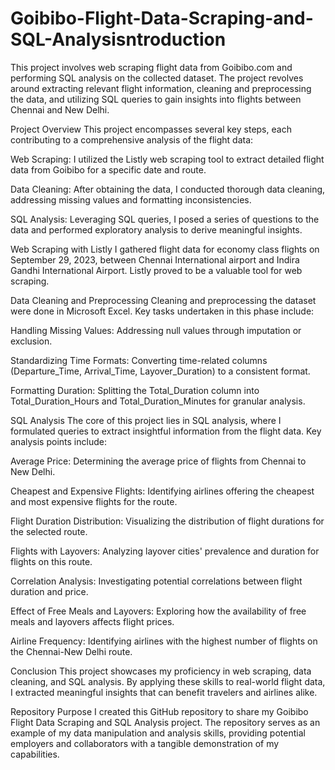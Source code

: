 # Goibibo-Flight-Data-Scraping-and-SQL-Analysisntroduction
This project involves web scraping flight data from Goibibo.com and performing SQL analysis on the collected dataset. The project revolves around extracting relevant flight information, cleaning and preprocessing the data, and utilizing SQL queries to gain insights into flights between Chennai and New Delhi.

Project Overview
This project encompasses several key steps, each contributing to a comprehensive analysis of the flight data:

Web Scraping: I utilized the Listly web scraping tool to extract detailed flight data from Goibibo for a specific date and route.

Data Cleaning: After obtaining the data, I conducted thorough data cleaning, addressing missing values and formatting inconsistencies.

SQL Analysis: Leveraging SQL queries, I posed a series of questions to the data and performed exploratory analysis to derive meaningful insights.

Web Scraping with Listly
I gathered flight data for economy class flights on September 29, 2023, between Chennai International airport and Indira Gandhi International Airport. Listly proved to be a valuable tool for web scraping.

Data Cleaning and Preprocessing
Cleaning and preprocessing the dataset were done in Microsoft Excel. Key tasks undertaken in this phase include:

Handling Missing Values: Addressing null values through imputation or exclusion.

Standardizing Time Formats: Converting time-related columns (Departure_Time, Arrival_Time, Layover_Duration) to a consistent format.

Formatting Duration: Splitting the Total_Duration column into Total_Duration_Hours and Total_Duration_Minutes for granular analysis.

SQL Analysis
The core of this project lies in SQL analysis, where I formulated queries to extract insightful information from the flight data. Key analysis points include:

Average Price: Determining the average price of flights from Chennai to New Delhi.

Cheapest and Expensive Flights: Identifying airlines offering the cheapest and most expensive flights for the route.

Flight Duration Distribution: Visualizing the distribution of flight durations for the selected route.

Flights with Layovers: Analyzing layover cities' prevalence and duration for flights on this route.

Correlation Analysis: Investigating potential correlations between flight duration and price.

Effect of Free Meals and Layovers: Exploring how the availability of free meals and layovers affects flight prices.

Airline Frequency: Identifying airlines with the highest number of flights on the Chennai-New Delhi route.

Conclusion
This project showcases my proficiency in web scraping, data cleaning, and SQL analysis. By applying these skills to real-world flight data, I extracted meaningful insights that can benefit travelers and airlines alike.

Repository Purpose
I created this GitHub repository to share my Goibibo Flight Data Scraping and SQL Analysis project. The repository serves as an example of my data manipulation and analysis skills, providing potential employers and collaborators with a tangible demonstration of my capabilities.

